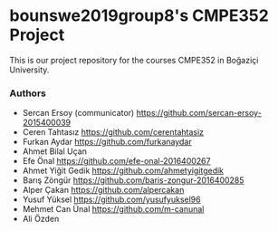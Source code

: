 # bounswe2019group8's CMPE352 Project

This is our project repository for the courses CMPE352 in Boğaziçi University. 

### Authors

* Sercan Ersoy (communicator)  https://github.com/sercan-ersoy-2015400039
* Ceren Tahtasız  https://github.com/cerentahtasiz
* Furkan Aydar  https://github.com/furkanaydar
* Ahmet Bilal Uçan
* Efe Önal  https://github.com/efe-onal-2016400267
* Ahmet Yiğit Gedik https://github.com/ahmetyigitgedik
* Barış Zöngür https://github.com/baris-zongur-2016400285
* Alper Çakan https://github.com/alpercakan
* Yusuf Yüksel   https://github.com/yusufyuksel96
* Mehmet Can Ünal https://github.com/m-canunal
* Ali Özden
